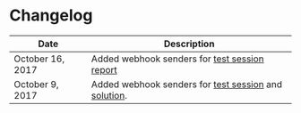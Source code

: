 # Changelog

Date | Description
---- | -----------
October 16, 2017 | Added webhook senders for [test session report](#test-session)
October 9, 2017  | Added webhook senders for [test session](#test-session) and [solution](#solution).
